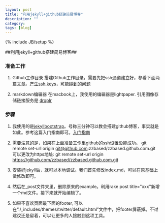 ```yaml
---
layout: post
title: "利用jekyll+github搭建简易博客"
description: ""
category: 
tags: [blog]
---
```

{% include JB/setup %}

##利用jekyll+github搭建简易博客##

### 准备工作 ###
1. Github工作目录
搭建Github工作目录，需要先把ssh通道建立好，参看下面两篇文章。[产生ssh keys](https://help.github.com/articles/generating-ssh-keys)，[可能碰到的问题](https://help.github.com/articles/error-permission-denied-publickey)

2. markdown编辑器
在macbook上，我使用的编辑器是lightpaper. 引用图像存储链接服务是 [droplr](droplr.com)

### 步骤 ###
1. 我使用的是[jekyllbootstrap](http://jekyllbootstrap.com)。号称三分钟可以教会搭建github博客，事实就是如此。参考这篇入门指南即可。[入门指南](http://jekyllbootstrap.com/usage/jekyll-quick-start.html)

2. 需要注意的是，如果在上面准备工作里github的ssh设置没能成功。
	git remote set-url origin git@github.com:zzbased/zzbased.github.com.git
	可以更改为https地址:
	git remote set-url origin https://github.com/zzbased/zzbased.github.com.git
	
3. 安装好jekyll后，就可以本地调试。我们首先修改index.md，可以在原基础上做修改即可。

4. 然后在_post文件夹里，删除原来的example。利用rake post title="xxx"新增一个md文件。接下来就开始编辑了。

5. 如果不喜欢页面最下面的footer, 可以在“./_includes/themes/twitter/default.html”文件中，把footer屏蔽掉。不过建议还是留着，可以让更多的人接触到这项工具。

